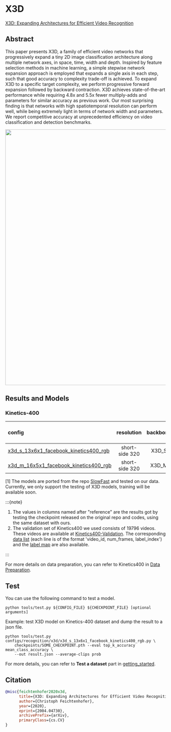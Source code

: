 # X3D

[X3D: Expanding Architectures for Efficient Video Recognition](https://openaccess.thecvf.com/content_CVPR_2020/html/Feichtenhofer_X3D_Expanding_Architectures_for_Efficient_Video_Recognition_CVPR_2020_paper.html)

<!-- [ALGORITHM] -->

## Abstract

<!-- [ABSTRACT] -->

This paper presents X3D, a family of efficient video networks that progressively expand a tiny 2D image classification architecture along multiple network axes, in space, time, width and depth. Inspired by feature selection methods in machine learning, a simple stepwise network expansion approach is employed that expands a single axis in each step, such that good accuracy to complexity trade-off is achieved. To expand X3D to a specific target complexity, we perform progressive forward expansion followed by backward contraction. X3D achieves state-of-the-art performance while requiring 4.8x and 5.5x fewer multiply-adds and parameters for similar accuracy as previous work. Our most surprising finding is that networks with high spatiotemporal resolution can perform well, while being extremely light in terms of network width and parameters. We report competitive accuracy at unprecedented efficiency on video classification and detection benchmarks.

<!-- [IMAGE] -->

<div align=center>
<img src="https://user-images.githubusercontent.com/34324155/143019391-6711febb-9e5d-4bec-85b9-65f5179e93a2.png" width="800"/>
</div>

## Results and Models

### Kinetics-400

| config                                                                                                     |   resolution   | backbone | top1 10-view | top1 30-view |                                   reference top1 10-view                                   |                                   reference top1 30-view                                   |                                                                   ckpt                                                                    |
| :--------------------------------------------------------------------------------------------------------- | :------------: | :------: | :----------: | :----------: | :----------------------------------------------------------------------------------------: | :----------------------------------------------------------------------------------------: | :---------------------------------------------------------------------------------------------------------------------------------------: |
| [x3d_s_13x6x1_facebook_kinetics400_rgb](/configs/recognition/x3d/x3d_s_13x6x1_facebook_kinetics400_rgb.py) | short-side 320 |  X3D_S   |     72.7     |     73.2     | 73.1 \[[SlowFast](https://github.com/facebookresearch/SlowFast/blob/master/MODEL_ZOO.md)\] | 73.5 \[[SlowFast](https://github.com/facebookresearch/SlowFast/blob/master/MODEL_ZOO.md)\] | [ckpt](https://download.openmmlab.com/mmaction/recognition/x3d/facebook/x3d_s_facebook_13x6x1_kinetics400_rgb_20201027-623825a0.pth)\[1\] |
| [x3d_m_16x5x1_facebook_kinetics400_rgb](/configs/recognition/x3d/x3d_m_16x5x1_facebook_kinetics400_rgb.py) | short-side 320 |  X3D_M   |     75.0     |     75.6     | 75.1 \[[SlowFast](https://github.com/facebookresearch/SlowFast/blob/master/MODEL_ZOO.md)\] | 76.2 \[[SlowFast](https://github.com/facebookresearch/SlowFast/blob/master/MODEL_ZOO.md)\] | [ckpt](https://download.openmmlab.com/mmaction/recognition/x3d/facebook/x3d_m_facebook_16x5x1_kinetics400_rgb_20201027-3f42382a.pth)\[1\] |

\[1\] The models are ported from the repo [SlowFast](https://github.com/facebookresearch/SlowFast/) and tested on our data. Currently, we only support the testing of X3D models, training will be available soon.

:::{note}

1. The values in columns named after "reference" are the results got by testing the checkpoint released on the original repo and codes, using the same dataset with ours.
2. The validation set of Kinetics400 we used consists of 19796 videos. These videos are available at [Kinetics400-Validation](https://mycuhk-my.sharepoint.com/:u:/g/personal/1155136485_link_cuhk_edu_hk/EbXw2WX94J1Hunyt3MWNDJUBz-nHvQYhO9pvKqm6g39PMA?e=a9QldB). The corresponding [data list](https://download.openmmlab.com/mmaction/dataset/k400_val/kinetics_val_list.txt) (each line is of the format 'video_id, num_frames, label_index') and the [label map](https://download.openmmlab.com/mmaction/dataset/k400_val/kinetics_class2ind.txt) are also available.

:::

For more details on data preparation, you can refer to Kinetics400 in [Data Preparation](/docs/en/data_preparation.md).

## Test

You can use the following command to test a model.

```shell
python tools/test.py ${CONFIG_FILE} ${CHECKPOINT_FILE} [optional arguments]
```

Example: test X3D model on Kinetics-400 dataset and dump the result to a json file.

```shell
python tools/test.py configs/recognition/x3d/x3d_s_13x6x1_facebook_kinetics400_rgb.py \
    checkpoints/SOME_CHECKPOINT.pth --eval top_k_accuracy mean_class_accuracy \
    --out result.json --average-clips prob
```

For more details, you can refer to **Test a dataset** part in [getting_started](/docs/en/getting_started.md#test-a-dataset).

## Citation

```BibTeX
@misc{feichtenhofer2020x3d,
      title={X3D: Expanding Architectures for Efficient Video Recognition},
      author={Christoph Feichtenhofer},
      year={2020},
      eprint={2004.04730},
      archivePrefix={arXiv},
      primaryClass={cs.CV}
}
```
